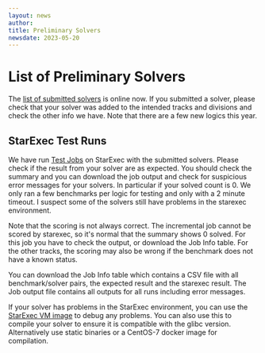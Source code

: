 ```yaml
---
layout: news
author:
title: Preliminary Solvers
newsdate: 2023-05-20
---
```


# List of Preliminary Solvers

The [list of submitted solvers](/2023/participants.html) is online now.  If you submitted a solver, please check
that your solver was added to the intended tracks and divisions and check the other info
we have. Note that there are a few new logics this year.


## StarExec Test Runs

We have run [Test Jobs](https://www.starexec.org/starexec/secure/explore/spaces.jsp?id=543250) on StarExec
with the submitted solvers.  Please check if the result from your solver are as expected.
You should check the summary and you can download the job output and
check for suspicious error messages for your solvers.  In particular
if your solved count is 0.  We only ran a few benchmarks per logic for
testing and only with a 2 minute timeout.  I suspect some of the
solvers still have problems in the starexec environment.

Note that the scoring is not always correct. The incremental job
cannot be scored by starexec, so it's normal that the summary shows 0
solved.  For this job you have to check the output, or download the
Job Info table.  For the other tracks, the scoring may also be wrong
if the benchmark does not have a known status.

You can download the Job Info table which contains a CSV file with all
benchmark/solver pairs, the expected result and the starexec result.
The Job output file contains all outputs for all runs including error
messages.

If your solver has problems in the StarExec environment, you can use
the [StarExec VM image](https://www.starexec.org/vmimage/) to debug
any problems.  You can also use this to compile your solver to ensure
it is compatible with the glibc version.  Alternatively use static
binaries or a CentOS-7 docker image for compilation.
